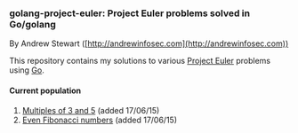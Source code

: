 
### golang-project-euler: Project Euler problems solved in Go/golang

By Andrew Stewart ([http://andrewinfosec.com](http://andrewinfosec.com))

This repository contains my solutions to various
[Project Euler](https://en.wikipedia.org/wiki/Project_Euler) problems using
[Go](http://golang.org).

#### Current population

1. [Multiples of 3 and 5](https://github.com/andrewinfosec/golang-project-euler/blob/master/01.go) (added 17/06/15)
2. [Even Fibonacci numbers](https://github.com/andrewinfosec/golang-project-euler/blob/master/02.go) (added 17/06/15)


